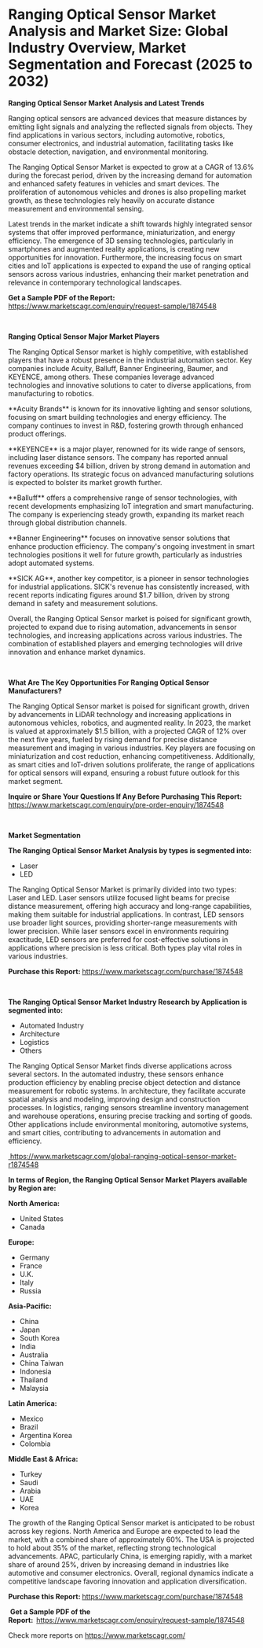 <p><h1>Ranging Optical Sensor Market Analysis and Market Size: Global Industry Overview, Market Segmentation and Forecast (2025 to 2032)</h1></p><p><strong>Ranging Optical Sensor Market Analysis and Latest Trends</strong></p>
<p><p>Ranging optical sensors are advanced devices that measure distances by emitting light signals and analyzing the reflected signals from objects. They find applications in various sectors, including automotive, robotics, consumer electronics, and industrial automation, facilitating tasks like obstacle detection, navigation, and environmental monitoring. </p><p>The Ranging Optical Sensor Market is expected to grow at a CAGR of 13.6% during the forecast period, driven by the increasing demand for automation and enhanced safety features in vehicles and smart devices. The proliferation of autonomous vehicles and drones is also propelling market growth, as these technologies rely heavily on accurate distance measurement and environmental sensing. </p><p>Latest trends in the market indicate a shift towards highly integrated sensor systems that offer improved performance, miniaturization, and energy efficiency. The emergence of 3D sensing technologies, particularly in smartphones and augmented reality applications, is creating new opportunities for innovation. Furthermore, the increasing focus on smart cities and IoT applications is expected to expand the use of ranging optical sensors across various industries, enhancing their market penetration and relevance in contemporary technological landscapes.</p></p>
<p><strong>Get a Sample PDF of the Report:&nbsp;</strong> <a href="https://www.marketscagr.com/enquiry/request-sample/1874548?utm_campaign=3222&utm_medium=2&utm_source=Github&utm_content=ia&utm_term=07042025&utm_id=ranging-optical-sensor">https://www.marketscagr.com/enquiry/request-sample/1874548</a></p>
<p>&nbsp;</p>
<p><strong>Ranging Optical Sensor Major Market Players</strong></p>
<p><p>The Ranging Optical Sensor market is highly competitive, with established players that have a robust presence in the industrial automation sector. Key companies include Acuity, Balluff, Banner Engineering, Baumer, and KEYENCE, among others. These companies leverage advanced technologies and innovative solutions to cater to diverse applications, from manufacturing to robotics.</p><p>**Acuity Brands** is known for its innovative lighting and sensor solutions, focusing on smart building technologies and energy efficiency. The company continues to invest in R&D, fostering growth through enhanced product offerings.</p><p>**KEYENCE** is a major player, renowned for its wide range of sensors, including laser distance sensors. The company has reported annual revenues exceeding $4 billion, driven by strong demand in automation and factory operations. Its strategic focus on advanced manufacturing solutions is expected to bolster its market growth further.</p><p>**Balluff** offers a comprehensive range of sensor technologies, with recent developments emphasizing IoT integration and smart manufacturing. The company is experiencing steady growth, expanding its market reach through global distribution channels.</p><p>**Banner Engineering** focuses on innovative sensor solutions that enhance production efficiency. The company's ongoing investment in smart technologies positions it well for future growth, particularly as industries adopt automated systems.</p><p>**SICK AG**, another key competitor, is a pioneer in sensor technologies for industrial applications. SICK's revenue has consistently increased, with recent reports indicating figures around $1.7 billion, driven by strong demand in safety and measurement solutions.</p><p>Overall, the Ranging Optical Sensor market is poised for significant growth, projected to expand due to rising automation, advancements in sensor technologies, and increasing applications across various industries. The combination of established players and emerging technologies will drive innovation and enhance market dynamics.</p></p>
<p>&nbsp;</p>
<p><strong>What Are The Key Opportunities For Ranging Optical Sensor Manufacturers?</strong></p>
<p><p>The Ranging Optical Sensor market is poised for significant growth, driven by advancements in LiDAR technology and increasing applications in autonomous vehicles, robotics, and augmented reality. In 2023, the market is valued at approximately $1.5 billion, with a projected CAGR of 12% over the next five years, fueled by rising demand for precise distance measurement and imaging in various industries. Key players are focusing on miniaturization and cost reduction, enhancing competitiveness. Additionally, as smart cities and IoT-driven solutions proliferate, the range of applications for optical sensors will expand, ensuring a robust future outlook for this market segment.</p></p>
<p><strong>Inquire or Share Your Questions If Any Before Purchasing This Report:</strong> <a href="https://www.marketscagr.com/enquiry/pre-order-enquiry/1874548?utm_campaign=3222&utm_medium=2&utm_source=Github&utm_content=ia&utm_term=07042025&utm_id=ranging-optical-sensor">https://www.marketscagr.com/enquiry/pre-order-enquiry/1874548</a></p>
<p>&nbsp;</p>
<p><strong>Market Segmentation</strong></p>
<p><strong>The Ranging Optical Sensor Market Analysis by types is segmented into:</strong></p>
<p><ul><li>Laser</li><li>LED</li></ul></p>
<p><p>The Ranging Optical Sensor Market is primarily divided into two types: Laser and LED. Laser sensors utilize focused light beams for precise distance measurement, offering high accuracy and long-range capabilities, making them suitable for industrial applications. In contrast, LED sensors use broader light sources, providing shorter-range measurements with lower precision. While laser sensors excel in environments requiring exactitude, LED sensors are preferred for cost-effective solutions in applications where precision is less critical. Both types play vital roles in various industries.</p></p>
<p><strong>Purchase this Report:&nbsp;</strong><a href="https://www.marketscagr.com/purchase/1874548?utm_campaign=3222&utm_medium=2&utm_source=Github&utm_content=ia&utm_term=07042025&utm_id=ranging-optical-sensor">https://www.marketscagr.com/purchase/1874548</a></p>
<p>&nbsp;</p>
<p><strong>The Ranging Optical Sensor Market Industry Research by Application is segmented into:</strong></p>
<p><ul><li>Automated Industry</li><li>Architecture</li><li>Logistics</li><li>Others</li></ul></p>
<p><p>The Ranging Optical Sensor Market finds diverse applications across several sectors. In the automated industry, these sensors enhance production efficiency by enabling precise object detection and distance measurement for robotic systems. In architecture, they facilitate accurate spatial analysis and modeling, improving design and construction processes. In logistics, ranging sensors streamline inventory management and warehouse operations, ensuring precise tracking and sorting of goods. Other applications include environmental monitoring, automotive systems, and smart cities, contributing to advancements in automation and efficiency.</p></p>
<p><a href="https://www.marketscagr.com/global-ranging-optical-sensor-market-r1874548?utm_campaign=3222&utm_medium=2&utm_source=Github&utm_content=ia&utm_term=07042025&utm_id=ranging-optical-sensor">&nbsp;https://www.marketscagr.com/global-ranging-optical-sensor-market-r1874548</a></p>
<p><strong>In terms of Region, the Ranging Optical Sensor Market Players available by Region are:</strong></p>
<p>
    <p> <strong> North America: </strong>
        <ul>
            <li>United States</li>
            <li>Canada</li>
        </ul>
        </p> 
    <p> <strong> Europe: </strong>
        <ul>
            <li>Germany</li>
            <li>France</li>
            <li>U.K.</li>
            <li>Italy</li>
            <li>Russia</li>
        </ul>
        </p> 
    <p> <strong> Asia-Pacific: </strong>
        <ul>
            <li>China</li>
            <li>Japan</li>
            <li>South Korea</li>
            <li>India</li>
            <li>Australia</li>
            <li>China Taiwan</li>
            <li>Indonesia</li>
            <li>Thailand</li>
            <li>Malaysia</li>
        </ul>
        </p> 
    <p> <strong> Latin America: </strong>
        <ul>
            <li>Mexico</li>
            <li>Brazil</li>
            <li>Argentina Korea</li>
            <li>Colombia</li>
        </ul>
        </p> 
    <p> <strong> Middle East & Africa: </strong>
        <ul>
            <li>Turkey</li>
            <li>Saudi</li>
            <li>Arabia</li>
            <li>UAE</li>
            <li>Korea</li>
        </ul>
    </p>
    </p>
<p><p>The growth of the Ranging Optical Sensor market is anticipated to be robust across key regions. North America and Europe are expected to lead the market, with a combined share of approximately 60%. The USA is projected to hold about 35% of the market, reflecting strong technological advancements. APAC, particularly China, is emerging rapidly, with a market share of around 25%, driven by increasing demand in industries like automotive and consumer electronics. Overall, regional dynamics indicate a competitive landscape favoring innovation and application diversification.</p></p>
<p><strong>Purchase this Report: </strong><a href="https://www.marketscagr.com/purchase/1874548?utm_campaign=3222&utm_medium=2&utm_source=Github&utm_content=ia&utm_term=07042025&utm_id=ranging-optical-sensor">https://www.marketscagr.com/purchase/1874548</a></p>
<p>&nbsp;<strong>Get a Sample PDF of the Report:&nbsp;&nbsp;</strong><a href="https://www.marketscagr.com/enquiry/request-sample/1874548?utm_campaign=3222&utm_medium=2&utm_source=Github&utm_content=ia&utm_term=07042025&utm_id=ranging-optical-sensor">https://www.marketscagr.com/enquiry/request-sample/1874548</a></p>
<p><strong></strong></p>
<p>Check more reports on <a href="https://www.marketscagr.com/?utm_campaign=3222&utm_medium=2&utm_source=Github&utm_content=ia&utm_term=07042025&utm_id=ranging-optical-sensor">https://www.marketscagr.com/</a></p>